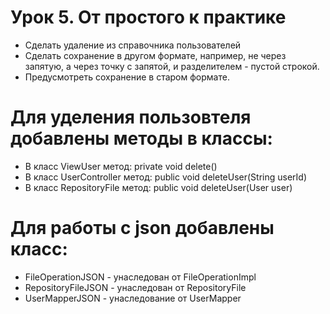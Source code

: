 # Урок 5. От простого к практике
* Сделать удаление из справочника пользователей
* Сделать сохранение в другом формате, например, не через запятую, а через точку с запятой, и разделителем - пустой строкой. 
* Предусмотреть сохранение в старом формате.

# Для уделения пользовтеля добавлены методы в классы:
* В класс ViewUser метод: private void delete()
* В класс UserController метод: public void deleteUser(String userId)
* В класс RepositoryFile метод: public void deleteUser(User user)

# Для работы с json добавлены класс:
* FileOperationJSON - унаследован от FileOperationImpl
* RepositoryFileJSON - унаследован от RepositoryFile
* UserMapperJSON - унаследование от UserMapper
 
